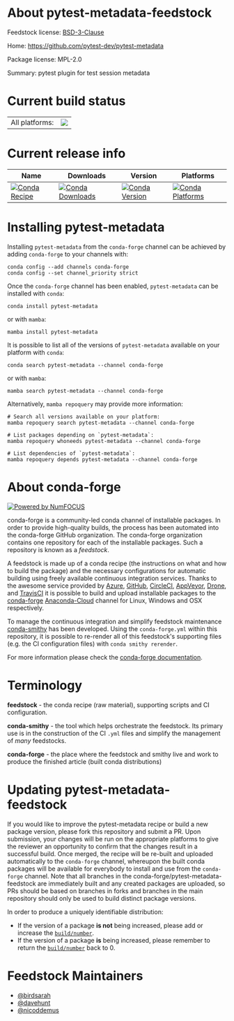 About pytest-metadata-feedstock
===============================

Feedstock license: [BSD-3-Clause](https://github.com/conda-forge/pytest-metadata-feedstock/blob/main/LICENSE.txt)

Home: https://github.com/pytest-dev/pytest-metadata

Package license: MPL-2.0

Summary: pytest plugin for test session metadata

Current build status
====================


<table><tr><td>All platforms:</td>
    <td>
      <a href="https://dev.azure.com/conda-forge/feedstock-builds/_build/latest?definitionId=3284&branchName=main">
        <img src="https://dev.azure.com/conda-forge/feedstock-builds/_apis/build/status/pytest-metadata-feedstock?branchName=main">
      </a>
    </td>
  </tr>
</table>

Current release info
====================

| Name | Downloads | Version | Platforms |
| --- | --- | --- | --- |
| [![Conda Recipe](https://img.shields.io/badge/recipe-pytest--metadata-green.svg)](https://anaconda.org/conda-forge/pytest-metadata) | [![Conda Downloads](https://img.shields.io/conda/dn/conda-forge/pytest-metadata.svg)](https://anaconda.org/conda-forge/pytest-metadata) | [![Conda Version](https://img.shields.io/conda/vn/conda-forge/pytest-metadata.svg)](https://anaconda.org/conda-forge/pytest-metadata) | [![Conda Platforms](https://img.shields.io/conda/pn/conda-forge/pytest-metadata.svg)](https://anaconda.org/conda-forge/pytest-metadata) |

Installing pytest-metadata
==========================

Installing `pytest-metadata` from the `conda-forge` channel can be achieved by adding `conda-forge` to your channels with:

```
conda config --add channels conda-forge
conda config --set channel_priority strict
```

Once the `conda-forge` channel has been enabled, `pytest-metadata` can be installed with `conda`:

```
conda install pytest-metadata
```

or with `mamba`:

```
mamba install pytest-metadata
```

It is possible to list all of the versions of `pytest-metadata` available on your platform with `conda`:

```
conda search pytest-metadata --channel conda-forge
```

or with `mamba`:

```
mamba search pytest-metadata --channel conda-forge
```

Alternatively, `mamba repoquery` may provide more information:

```
# Search all versions available on your platform:
mamba repoquery search pytest-metadata --channel conda-forge

# List packages depending on `pytest-metadata`:
mamba repoquery whoneeds pytest-metadata --channel conda-forge

# List dependencies of `pytest-metadata`:
mamba repoquery depends pytest-metadata --channel conda-forge
```


About conda-forge
=================

[![Powered by
NumFOCUS](https://img.shields.io/badge/powered%20by-NumFOCUS-orange.svg?style=flat&colorA=E1523D&colorB=007D8A)](https://numfocus.org)

conda-forge is a community-led conda channel of installable packages.
In order to provide high-quality builds, the process has been automated into the
conda-forge GitHub organization. The conda-forge organization contains one repository
for each of the installable packages. Such a repository is known as a *feedstock*.

A feedstock is made up of a conda recipe (the instructions on what and how to build
the package) and the necessary configurations for automatic building using freely
available continuous integration services. Thanks to the awesome service provided by
[Azure](https://azure.microsoft.com/en-us/services/devops/), [GitHub](https://github.com/),
[CircleCI](https://circleci.com/), [AppVeyor](https://www.appveyor.com/),
[Drone](https://cloud.drone.io/welcome), and [TravisCI](https://travis-ci.com/)
it is possible to build and upload installable packages to the
[conda-forge](https://anaconda.org/conda-forge) [Anaconda-Cloud](https://anaconda.org/)
channel for Linux, Windows and OSX respectively.

To manage the continuous integration and simplify feedstock maintenance
[conda-smithy](https://github.com/conda-forge/conda-smithy) has been developed.
Using the ``conda-forge.yml`` within this repository, it is possible to re-render all of
this feedstock's supporting files (e.g. the CI configuration files) with ``conda smithy rerender``.

For more information please check the [conda-forge documentation](https://conda-forge.org/docs/).

Terminology
===========

**feedstock** - the conda recipe (raw material), supporting scripts and CI configuration.

**conda-smithy** - the tool which helps orchestrate the feedstock.
                   Its primary use is in the construction of the CI ``.yml`` files
                   and simplify the management of *many* feedstocks.

**conda-forge** - the place where the feedstock and smithy live and work to
                  produce the finished article (built conda distributions)


Updating pytest-metadata-feedstock
==================================

If you would like to improve the pytest-metadata recipe or build a new
package version, please fork this repository and submit a PR. Upon submission,
your changes will be run on the appropriate platforms to give the reviewer an
opportunity to confirm that the changes result in a successful build. Once
merged, the recipe will be re-built and uploaded automatically to the
`conda-forge` channel, whereupon the built conda packages will be available for
everybody to install and use from the `conda-forge` channel.
Note that all branches in the conda-forge/pytest-metadata-feedstock are
immediately built and any created packages are uploaded, so PRs should be based
on branches in forks and branches in the main repository should only be used to
build distinct package versions.

In order to produce a uniquely identifiable distribution:
 * If the version of a package **is not** being increased, please add or increase
   the [``build/number``](https://docs.conda.io/projects/conda-build/en/latest/resources/define-metadata.html#build-number-and-string).
 * If the version of a package **is** being increased, please remember to return
   the [``build/number``](https://docs.conda.io/projects/conda-build/en/latest/resources/define-metadata.html#build-number-and-string)
   back to 0.

Feedstock Maintainers
=====================

* [@birdsarah](https://github.com/birdsarah/)
* [@davehunt](https://github.com/davehunt/)
* [@nicoddemus](https://github.com/nicoddemus/)

